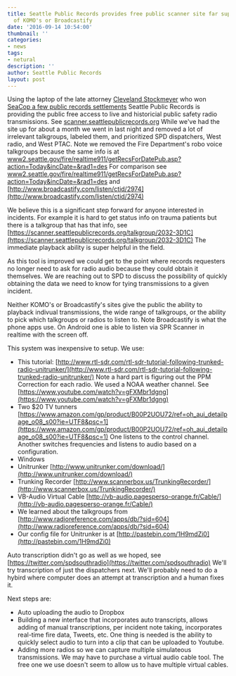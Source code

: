 ```yaml
---
title: Seattle Public Records provides free public scanner site far superior to that
  of KOMO's or Broadcastify
date: '2016-09-14 10:54:00'
thumbnail: ''
categories:
- news
tags:
- netural
description: ''
author: Seattle Public Records
layout: post
---
```

Using the laptop of the late attorney [Cleveland Stockmeyer](http://www.thestranger.com/slog/2016/05/03/24037709/seattle-mourns-the-loss-of-cleveland-stockmeyer-one-of-its-greatest-attorneys) who won [SeaCop a few public records settlements](http://www.thestranger.com/blogs/slog/2015/10/12/23000564/seattle-police-department-reaches-30000-settlement-with-center-for-open-policing-over-disclosure-of-gps-data) Seattle Public Records is providing the public free access to live and historicial public safety radio transmissions. See [scanner.seattlepublicrecords.org](https://scanner.seattlepublicrecords.org/) While we've had the site up for about a month we went in last night and removed a lot of irrelevant talkgroups, labeled them, and prioritized SPD dispatchers, West radio, and West PTAC. Note we removed the Fire Department's robo voice talkgroups because the same info is at [www2.seattle.gov/fire/realtime911/getRecsForDatePub.asp?action=Today&incDate=&rad1=des](www2.seattle.gov/fire/realtime911/getRecsForDatePub.asp?action=Today&incDate=&rad1=des) For comparison see [www2.seattle.gov/fire/realtime911/getRecsForDatePub.asp?action=Today&incDate=&rad1=des](www2.seattle.gov/fire/realtime911/getRecsForDatePub.asp?action=Today&incDate=&rad1=des) and [http://www.broadcastify.com/listen/ctid/2974](http://www.broadcastify.com/listen/ctid/2974)

We believe this is a significant step forward for anyone interested in incidents. For example it is hard to get status info on trauma patients but there is a talkgroup that has that info, see [https://scanner.seattlepublicrecords.org/talkgroup/2032-3D1C](https://scanner.seattlepublicrecords.org/talkgroup/2032-3D1C) The immediate playback ability is super helpful in the field. 

As this tool is improved we could get to the point where records requesters no longer need to ask for radio audio because they could obtain it themselves. We are reaching out to SPD to discuss the possibility of quickly obtaining the data we need to know for tying transmissions to a given incident.

Neither KOMO's or Broadcastify's sites give the public the ability to playback indivual transmissions, the wide range of talkgroups, or the ability to pick which talkgroups or radios to listen to. Note Broadcastify is what the phone apps use. On Android one is able to listen via SPR Scanner in realtime with the screen off. 

This system was inexpensive to setup. We use:

- This tutorial: [http://www.rtl-sdr.com/rtl-sdr-tutorial-following-trunked-radio-unitrunker/](http://www.rtl-sdr.com/rtl-sdr-tutorial-following-trunked-radio-unitrunker/) Note a hard part is figuring out the PPM Correction for each radio. We used a NOAA weather channel. See [https://www.youtube.com/watch?v=gFXMbr1dgng](https://www.youtube.com/watch?v=gFXMbr1dgng)
- Two $20 TV tunners [https://www.amazon.com/gp/product/B00P2UOU72/ref=oh_aui_detailpage_o08_s00?ie=UTF8&psc=1](https://www.amazon.com/gp/product/B00P2UOU72/ref=oh_aui_detailpage_o08_s00?ie=UTF8&psc=1) One listens to the control channel. Another switches frequencies and listens to audio based on a configuration.
- Windows
- Unitrunker [http://www.unitrunker.com/download/](http://www.unitrunker.com/download/)
- Trunking Recorder [http://www.scannerbox.us/TrunkingRecorder/](http://www.scannerbox.us/TrunkingRecorder/)
- VB-Audio Virtual Cable [http://vb-audio.pagesperso-orange.fr/Cable/](http://vb-audio.pagesperso-orange.fr/Cable/)
- We learned about the talkgroups from [http://www.radioreference.com/apps/db/?sid=604](http://www.radioreference.com/apps/db/?sid=604)
- Our config file for Unitrunker is at [http://pastebin.com/1H9mdZi0](http://pastebin.com/1H9mdZi0)

Auto transcription didn't go as well as we hoped, see [https://twitter.com/spdsouthradio](https://twitter.com/spdsouthradio) We'll try transcription of just the dispatchers next. We'll probably need to do a hybird where computer does an attempt at transcription and a human fixes it.

Next steps are:

- Auto uploading the audio to Dropbox
- Building a new interface that incorporates auto transcripts, allows adding of manual transcriptions, per incident note taking, incorporates real-time fire data, Tweets, etc. One thing is needed is the ability to quickly select audio to turn into a clip that can be uploaded to Youtube.
- Adding more radios so we can capture multiple simulateous transmissions. We may have to purchase a virtual audio cable tool. The free one we use doesn't seem to allow us to have multiple virtual cables. 
